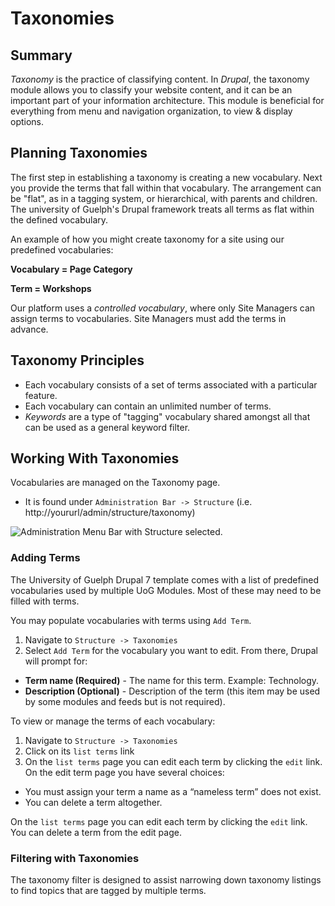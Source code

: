# Taxonomies

## Summary
*Taxonomy* is the practice of classifying content. In *Drupal*, the
taxonomy module allows you to classify your website content, and it can
be an important part of your information architecture. This module is
beneficial for everything from menu and navigation organization, to view
& display options.

## Planning Taxonomies
The first step in establishing a taxonomy is creating a new vocabulary. Next you provide the terms that fall within that vocabulary. The arrangement can be "flat", as in a tagging system, or hierarchical, with parents and children. The university of Guelph's Drupal framework treats all terms as flat within the defined vocabulary.

An example of how you might create taxonomy for a site using our
predefined vocabularies:

**Vocabulary = Page Category**

**Term = Workshops**

Our platform uses a *controlled vocabulary*, where only Site Managers
can assign terms to vocabularies. Site Managers must add the terms in
advance.

## Taxonomy Principles
* Each vocabulary consists of a set of terms associated with a particular feature.
* Each vocabulary can contain an unlimited number of terms.
* *Keywords* are a type of "tagging" vocabulary shared amongst all that can be used as a general keyword filter.

## Working With Taxonomies
Vocabularies are managed on the Taxonomy page.
* It is found under `Administration Bar -> Structure` (i.e. http://yoururl/admin/structure/taxonomy)

![Administration Menu Bar with Structure selected.](images/ambs.png)

### Adding Terms
The University of Guelph Drupal 7 template comes with a list of predefined vocabularies used by multiple UoG Modules. Most of these may need to be filled with terms.

You may populate vocabularies with terms using `Add Term`.
1. Navigate to `Structure -> Taxonomies`
2. Select `Add Term` for the vocabulary you want to edit. From there, Drupal will prompt for:

* **Term name (Required)** - The name for this term. Example: Technology.
* **Description (Optional)** - Description of the term (this item may be used by some modules and feeds but is not required).


To view or manage the terms of each vocabulary:

1.  Navigate to `Structure -> Taxonomies`
2.  Click on its `list terms` link
3.  On the `list terms` page you can edit each term by clicking the
    `edit` link. On the edit term page you have several choices:
-   You must assign your term a name as a “nameless term” does
    not exist.
-   You can delete a term altogether.

On the `list terms` page you can edit each term by clicking the `edit` link. You can delete a term from the edit page.

### Filtering with Taxonomies

The taxonomy filter is designed to assist narrowing down taxonomy
listings to find topics that are tagged by multiple terms.
